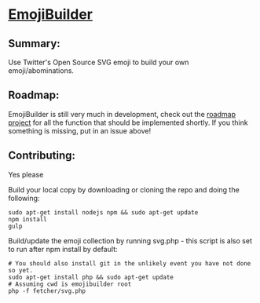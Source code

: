 # [EmojiBuilder](https://emoji.debijl.xyz/)

## Summary:  
Use Twitter's Open Source SVG emoji to build your own emoji/abominations.

## Roadmap:  
EmojiBuilder is still very much in development, check out the [roadmap project](https://github.com/Fdebijl/EmojiBuilder/projects/1) for all the function that should be implemented shortly. If you think something is missing, put in an issue above!

## Contributing:  
Yes please

Build your local copy by downloading or cloning the repo and doing the following:  
```SH
sudo apt-get install nodejs npm && sudo apt-get update
npm install
gulp
```

Build/update the emoji collection by running svg.php - this script is also set to run after npm install by default:
```SH
# You should also install git in the unlikely event you have not done so yet.
sudo apt-get install php && sudo apt-get update
# Assuming cwd is emojibuilder root
php -f fetcher/svg.php
```